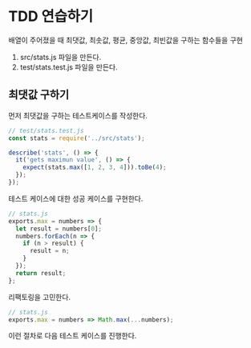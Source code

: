# TDD 연습하기

배열이 주어졌을 때 최댓값, 최솟값, 평균, 중앙값, 최빈값을 구하는 함수들을 구현

1. src/stats.js 파일을 만든다.
2. test/stats.test.js 파일을 만든다.

## 최댓값 구하기

먼저 최댓값을 구하는 테스트케이스를 작성한다.

```javascript
// test/stats.test.js
const stats = require('../src/stats');

describe('stats', () => {
  it('gets maximun value', () => {
    expect(stats.max([1, 2, 3, 4])).toBe(4);
  });
});
```

테스트 케이스에 대한 성공 케이스를 구현한다.

```javascript
// stats.js
exports.max = numbers => {
  let result = numbers[0];
  numbers.forEach(n => {
    if (n > result) {
      result = n;
    }
  });
  return result;
};
```

리팩토링을 고민한다.

```javascript
// stats.js
exports.max = numbers => Math.max(...numbers);
```

이런 절차로 다음 테스트 케이스를 진행한다.
